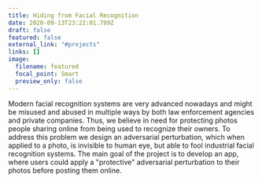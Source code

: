 ```yaml
---
title: Hiding from Facial Recognition
date: 2020-09-13T23:22:01.799Z
draft: false
featured: false
external_link: "#projects"
links: []
image:
  filename: featured
  focal_point: Smart
  preview_only: false
---
```

Modern facial recognition systems are very advanced nowadays and might be misused and abused in multiple ways by both law enforcement agencies and private companies. Thus, we believe in need for protecting photos people sharing online from being used to recognize their owners. To address this problem we design an adversarial perturbation, which when applied to a photo, is invisible to human eye, but able to fool industrial facial recognition systems. The main goal of the project is to develop an app, where users could apply a "protective" adversarial perturbation to their photos before posting them online.